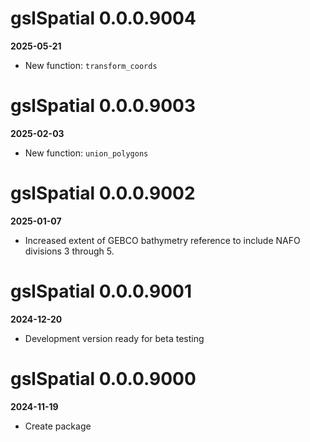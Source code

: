 # gslSpatial 0.0.0.9004
**2025-05-21**

* New function: `transform_coords`

# gslSpatial 0.0.0.9003
**2025-02-03**

* New function: `union_polygons`

# gslSpatial 0.0.0.9002
**2025-01-07**

* Increased extent of GEBCO bathymetry reference to include NAFO divisions 3 through 5.

# gslSpatial 0.0.0.9001
**2024-12-20**

* Development version ready for beta testing

# gslSpatial 0.0.0.9000
**2024-11-19**

* Create package
